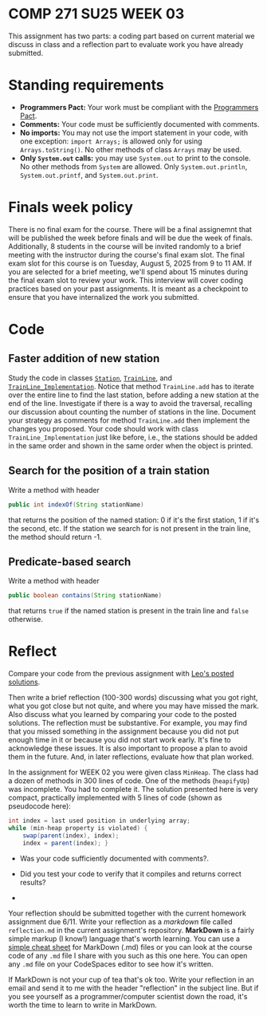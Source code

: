 # COMP 271 SU25 WEEK 03

This assignment has two parts: a coding part based on current material we discuss in class and a reflection part to evaluate work you have already submitted.


# Standing requirements

* **Programmers Pact:** Your work must be compliant with the [Programmers Pact](./ProgrammerPact.pdf). 
* **Comments:** Your code must be sufficiently documented with comments.
* **No imports:** You may not use the import statement in your code, with one exception: `import Arrays;` is allowed only for using `Arrays.toString()`. No other methods of class `Arrays` may be used.
* **Only `System.out` calls:** you may use `System.out` to print to the console. No other methods from `System` are allowed. Only `System.out.println`, `System.out.printf`, and `System.out.print`. 

# Finals week policy

There is no final exam for the course. There will be a final assignemnt that will be published the week before finals and will be due the week of finals. Additionally, 8 students in the course will be invited randomly to a brief meeting with the instructor during the course's final exam slot. The final exam slot for this course is on Tuesday, August 5, 2025 from 9 to 11 AM. If you are selected for a brief meeting, we'll spend about 15 minutes during the final exam slot to review your work. This interview will cover coding practices based on your past assignments. It is meant as a checkpoint to ensure that you have internalized the work you submitted.

# Code

## Faster addition of new station

Study the code in classes [`Station`](./Station.java), [`TrainLine`](./TrainLine.java), and [`TrainLine_Implementation`](./TrainLine_Implementation.java). Notice that method `TrainLine.add` has to iterate over the entire line to find the last station, before adding a new station at the end of the line. Investigate if there is a way to avoid the traversal, recalling our discussion about counting the number of stations in the line. Document your strategy as comments for method `TrainLine.add` then implement the changes you proposed. Your code should work with class `TrainLine_Implementation` just like before, i.e., the stations should be added in the same order and shown in the same order when the object is printed.

## Search for the position of a train station

Write a method with header
```java
public int indexOf(String stationName)
```
that returns the position of the named station: 0 if it's the first station, 1 if it's the second, etc. If the station we search for is not present in the train line, the method should return -1.

## Predicate-based search

Write a method with header
```java
public boolean contains(String stationName)
```
that returns `true` if the named station is present in the train line and `false` otherwise.


# Reflect

Compare your code from the previous assignment with [Leo's posted solutions](./MinHeap.java#L191). 

Then write a brief reflection (100-300 words) discussing what you got right, what you got close but not quite, and where you may have missed the mark. Also discuss what you learned by comparing your code to the posted solutions. The reflection must be substantive. For example, you may find that you missed something in the assignment because you did not put enough time in it or because you did not start work early. It's fine to acknowledge these issues. It is also important to propose a plan to avoid them in the future. And, in later reflections, evaluate how that plan worked.

In the assignment for WEEK 02 you were given class `MinHeap`. The class had a dozen of methods in 300 lines of code. One of the methods (`heapifyUp`) was incomplete. You had to complete it. The solution presented here is very compact, practically implemented with 5 lines of code (shown as pseudocode here):

```java
int index = last used position in underlying array;
while (min-heap property is violated) {
    swap(parent(index), index);
    index = parent(index); }
```

* Was your code sufficiently documented with comments?.

* Did you test your code to verify that it compiles and returns correct results?
* 
Your reflection should be submitted together with the current homework assignment due 6/11. Write your reflection as a *markdown* file called `reflection.md` in the current assignment's repository. **MarkDown** is a fairly simple markup (I know!) language that's worth learning. You can use a [simple cheat sheet](https://www.markdownguide.org/basic-syntax/) for MarkDown (.md) files or you can look at the course code of any `.md` file I share with you such as this one here. You can open any `.md` file on your CodeSpaces editor to see how it's written. 

If MarkDown is not your cup of tea that's ok too. Write your reflection in an email and send it to me with the header "reflection" in the subject line. But if you see yourself as a programmer/computer scientist down the road, it's worth the time to learn to write in MarkDown.
